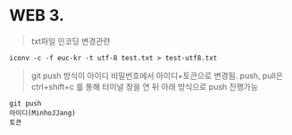 # WEB 3. 

> txt파일 인코딩 변경관련

```
iconv -c -f euc-kr -t utf-8 test.txt > test-utf8.txt
```

> git push 방식이 아이디 비밀번호에서 아이디+토큰으로 변경됨. push, pull은 ctrl+shift+c 를 통해 터미널 창을 연 뒤 아래 방식으로 push 진행가능
```
git push
아이디(MinhoJJang)
토큰
```
